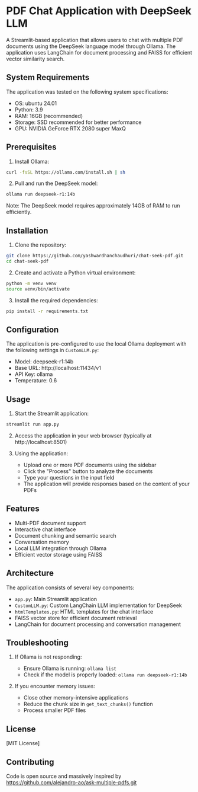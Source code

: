 # PDF Chat Application with DeepSeek LLM

A Streamlit-based application that allows users to chat with multiple PDF documents using the DeepSeek language model through Ollama. The application uses LangChain for document processing and FAISS for efficient vector similarity search.

## System Requirements

The application was tested on the following system specifications:
- OS: ubuntu 24.01
- Python: 3.9
- RAM: 16GB (recommended)
- Storage: SSD recommended for better performance
- GPU: NVIDIA GeForce RTX 2080 super MaxQ

## Prerequisites

1. Install Ollama:
```bash
curl -fsSL https://ollama.com/install.sh | sh
```

2. Pull and run the DeepSeek model:
```bash
ollama run deepseek-r1:14b
```

Note: The DeepSeek model requires approximately 14GB of RAM to run efficiently.

## Installation

1. Clone the repository:
```bash
git clone https://github.com/yashwardhanchaudhuri/chat-seek-pdf.git
cd chat-seek-pdf
```

2. Create and activate a Python virtual environment:
```bash
python -m venv venv
source venv/bin/activate 
```

3. Install the required dependencies:
```bash
pip install -r requirements.txt
```

## Configuration

 The application is pre-configured to use the local Ollama deployment with the following settings in `CustomLLM.py`:
   - Model: deepseek-r1:14b
   - Base URL: http://localhost:11434/v1
   - API Key: ollama
   - Temperature: 0.6

## Usage

1. Start the Streamlit application:
```bash
streamlit run app.py
```

2. Access the application in your web browser (typically at http://localhost:8501)

3. Using the application:
   - Upload one or more PDF documents using the sidebar
   - Click the "Process" button to analyze the documents
   - Type your questions in the input field
   - The application will provide responses based on the content of your PDFs

## Features

- Multi-PDF document support
- Interactive chat interface
- Document chunking and semantic search
- Conversation memory
- Local LLM integration through Ollama
- Efficient vector storage using FAISS

## Architecture

The application consists of several key components:
- `app.py`: Main Streamlit application
- `CustomLLM.py`: Custom LangChain LLM implementation for DeepSeek
- `htmlTemplates.py`: HTML templates for the chat interface
- FAISS vector store for efficient document retrieval
- LangChain for document processing and conversation management

## Troubleshooting

1. If Ollama is not responding:
   - Ensure Ollama is running: `ollama list`
   - Check if the model is properly loaded: `ollama run deepseek-r1:14b`

2. If you encounter memory issues:
   - Close other memory-intensive applications
   - Reduce the chunk size in `get_text_chunks()` function
   - Process smaller PDF files

## License

[MIT License]

## Contributing
Code is open source and massively inspired by https://github.com/alejandro-ao/ask-multiple-pdfs.git

